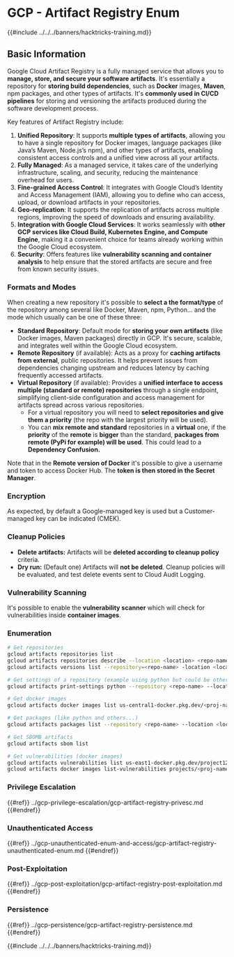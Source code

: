 # GCP - Artifact Registry Enum

{{#include ../../../banners/hacktricks-training.md}}

## Basic Information

Google Cloud Artifact Registry is a fully managed service that allows you to **manage, store, and secure your software artifacts**. It's essentially a repository for **storing build dependencies**, such as **Docker** images, **Maven**, npm packages, and other types of artifacts. It's **commonly used in CI/CD pipelines** for storing and versioning the artifacts produced during the software development process.

Key features of Artifact Registry include:

1. **Unified Repository**: It supports **multiple types of artifacts**, allowing you to have a single repository for Docker images, language packages (like Java’s Maven, Node.js’s npm), and other types of artifacts, enabling consistent access controls and a unified view across all your artifacts.
2. **Fully Managed**: As a managed service, it takes care of the underlying infrastructure, scaling, and security, reducing the maintenance overhead for users.
3. **Fine-grained Access Control**: It integrates with Google Cloud’s Identity and Access Management (IAM), allowing you to define who can access, upload, or download artifacts in your repositories.
4. **Geo-replication**: It supports the replication of artifacts across multiple regions, improving the speed of downloads and ensuring availability.
5. **Integration with Google Cloud Services**: It works seamlessly with **other GCP services like Cloud Build, Kubernetes Engine, and Compute Engine**, making it a convenient choice for teams already working within the Google Cloud ecosystem.
6. **Security**: Offers features like **vulnerability scanning and container analysis** to help ensure that the stored artifacts are secure and free from known security issues.

### Formats and Modes

When creating a new repository it's possible to **select a the format/type** of the repository among several like Docker, Maven, npm, Python... and the mode which usually can be one of these three:

- **Standard Repository**: Default mode for **storing your own artifacts** (like Docker images, Maven packages) directly in GCP. It's secure, scalable, and integrates well within the Google Cloud ecosystem.
- **Remote Repository** (if available): Acts as a proxy for **caching artifacts from external**, public repositories. It helps prevent issues from dependencies changing upstream and reduces latency by caching frequently accessed artifacts.
- **Virtual Repository** (if available): Provides a **unified interface to access multiple (standard or remote) repositories** through a single endpoint, simplifying client-side configuration and access management for artifacts spread across various repositories.
  - For a virtual repository you will need to **select repositories and give them a priority** (the repo with the largest priority will be used).
  - You can **mix remote and standard** repositories in a **virtual** one, if the **priority** of the **remote** is **bigger** than the standard, **packages from remote (PyPi for example) will be used**. This could lead to a **Dependency Confusion.**

Note that in the **Remote version of Docker** it's possible to give a username and token to access Docker Hub. The **token is then stored in the Secret Manager**.

### Encryption

As expected, by default a Google-managed key is used but a Customer-managed key can be indicated (CMEK).

### Cleanup Policies

- **Delete artifacts:** Artifacts will be **deleted according to cleanup policy** criteria.
- **Dry run:** (Default one) Artifacts will **not be deleted**. Cleanup policies will be evaluated, and test delete events sent to Cloud Audit Logging.

### Vulnerability Scanning

It's possible to enable the **vulnerability scanner** which will check for vulnerabilities inside **container images**.

### Enumeration

```bash
# Get repositories
gcloud artifacts repositories list
gcloud artifacts repositories describe --location <location> <repo-name>
gcloud artifacts versions list --repository=<repo-name> -location <location> --package <package-name>

# Get settings of a repository (example using python but could be other)
gcloud artifacts print-settings python --repository <repo-name> --location <location>

# Get docker images
gcloud artifacts docker images list us-central1-docker.pkg.dev/<proj-name>/<repo-name>

# Get packages (like python and others...)
gcloud artifacts packages list --repository <repo-name> --location <location>

# Get SBOMB artifacts
gcloud artifacts sbom list

# Get vulnerabilities (docker images)
gcloud artifacts vulnerabilities list us-east1-docker.pkg.dev/project123/repository123/someimage@sha256:49765698074d6d7baa82f
gcloud artifacts docker images list-vulnerabilities projects/<proj-name>/locations/<location>/scans/<scan-uuid>
```

### Privilege Escalation

{{#ref}}
../gcp-privilege-escalation/gcp-artifact-registry-privesc.md
{{#endref}}

### Unauthenticated Access

{{#ref}}
../gcp-unauthenticated-enum-and-access/gcp-artifact-registry-unauthenticated-enum.md
{{#endref}}

### Post-Exploitation

{{#ref}}
../gcp-post-exploitation/gcp-artifact-registry-post-exploitation.md
{{#endref}}

### Persistence

{{#ref}}
../gcp-persistence/gcp-artifact-registry-persistence.md
{{#endref}}

{{#include ../../../banners/hacktricks-training.md}}





